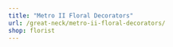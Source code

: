 ```yaml
---
title: "Metro II Floral Decorators"
url: /great-neck/metro-ii-floral-decorators/
shop: florist
---
```

